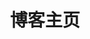 ---
home: true
layout: BlogHome
icon: home
title: 博客主页
heroImage: /assets/images/treewish.jpeg
heroText: TreeWish
tagline: 手握日月摘星辰，世间无我这般人
actionText: 开始阅读 →
actionLink: /latestarticle/
heroFullScreen: true
features:
  - title: 读书
    details: 读万卷书，行万里路,多读一页书,就少一分无知,多一分智慧
  - title: 技术
    details: 用心记录技术,走心分享,始于前端,不止于前端,励志成为一名优秀的全栈工程师
  - title: 生活
    details: 诗意，追逐，奋斗，前行
# projects:
#   - icon: 技术
#     name: 项目名称
#     desc: 用心记录技术,走心分享,始于前端,不止于前端,励志成为一名优秀的全栈工程师
#     link: https://你的项目链接

#   - icon: book
#     name: 读书
#     desc: 读万卷书，行万里路,多读一页书,就少一分无知,多一分智慧
#     link: https://你的书籍链接

#   - icon: article
#     name: 生活
#     desc:  诗意，追逐，奋斗，前行
#     link: https://你的文章链接

#   - icon: /logo.svg
#     name: 自定义项目
#     desc: 自定义详细介绍
#     link: https://你的自定义链接

# footer: 主题使用 [VuePress Theme Hope](https://theme-hope.vuejs.press/zh/)
---